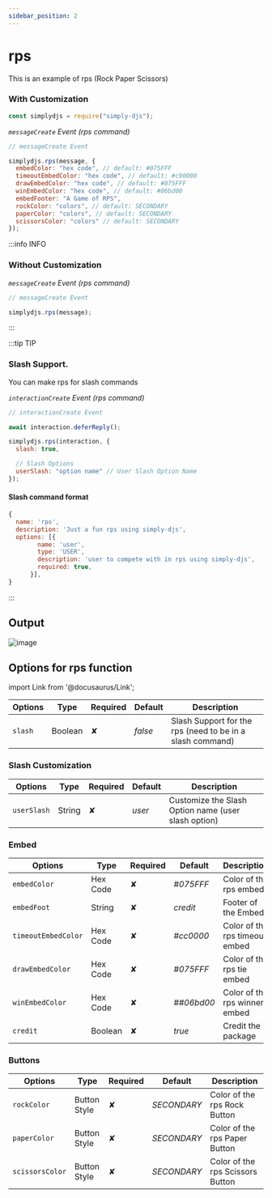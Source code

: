 ```yaml
---
sidebar_position: 2
---
```


# rps

This is an example of rps (Rock Paper Scissors)

### With Customization

```js
const simplydjs = require("simply-djs");
```

_`messageCreate` Event (rps command)_

```js
// messageCreate Event

simplydjs.rps(message, {
  embedColor: "hex code", // default: #075FFF
  timeoutEmbedColor: "hex code", // default: #c90000
  drawEmbedColor: "hex code", // default: #075FFF
  winEmbedColor: "hex code", // default: #06bd00
  embedFooter: "A Game of RPS",
  rockColor: "colors", // default: SECONDARY
  paperColor: "colors", // default: SECONDARY
  scissorsColor: "colors" // default: SECONDARY
});
```

:::info INFO

### Without Customization

_`messageCreate` Event (rps command)_

```js
// messageCreate Event

simplydjs.rps(message);
```

:::

:::tip TIP

### Slash Support.

You can make rps for slash commands

_`interactionCreate` Event (rps command)_

```js
// interactionCreate Event

await interaction.deferReply();

simplydjs.rps(interaction, {
  slash: true,

  // Slash Options
  userSlash: "option name" // User Slash Option Name
});
```

#### Slash command format

```js
{
  name: 'rps',
  description: 'Just a fun rps using simply-djs',
  options: [{
        name: 'user',
        type: 'USER',
        description: 'user to compete with in rps using simply-djs',
        required: true,
      }],
}
```

:::

## Output

![image](https://user-images.githubusercontent.com/71836991/131489358-a463ac58-190d-4572-87ff-17a0e580350e.png)

## Options for rps function

import Link from '@docusaurus/Link';

<div style={{textAlign: 'center'}}>

| Options     | Type                                                                                                               | Required | Default | Description                                               |
| ----------- | ------------------------------------------------------------------------------------------------------------------ | -------- | ------- | --------------------------------------------------------- |
| `slash`     | <Link to="https://developer.mozilla.org/en-US/docs/Web/JavaScript/Reference/Global_Objects/Boolean">Boolean</Link> | ✘        | _false_ | Slash Support for the rps (need to be in a slash command) |

</div>

### Slash Customization
<div style={{textAlign: 'center'}}>

| Options     | Type                                                                                                               | Required | Default | Description                                                     |
| ----------- | ------------------------------------------------------------------------------------------------------------------ | -------- | ------- | --------------------------------------------------------------- |
| `userSlash` | <Link to="https://developer.mozilla.org/en-US/docs/Web/JavaScript/Reference/Global_Objects/String">String</Link>   | ✘        | _user_  | Customize the Slash Option name (user slash option)                             |

</div>

### Embed

<div style={{textAlign: 'center'}}>

| Options             | Type                                                                                                               | Required | Default    | Description                    |
| ------------------- | ------------------------------------------------------------------------------------------------------------------ | -------- | ---------- | ------------------------------ |
| `embedColor`        | <Link to="https://developer.mozilla.org/en-US/docs/Web/JavaScript/Reference/Global_Objects/String">Hex Code</Link> | ✘        | _#075FFF_  | Color of the rps embed         |
| `embedFoot`         | <Link to="https://developer.mozilla.org/en-US/docs/Web/JavaScript/Reference/Global_Objects/String">String</Link>   | ✘        | _credit_   | Footer of the Embed..          |
| `timeoutEmbedColor` | <Link to="https://developer.mozilla.org/en-US/docs/Web/JavaScript/Reference/Global_Objects/String">Hex Code</Link> | ✘        | _#cc0000_  | Color of the rps timeout embed |
| `drawEmbedColor`    | <Link to="https://developer.mozilla.org/en-US/docs/Web/JavaScript/Reference/Global_Objects/String">Hex Code</Link> | ✘        | _#075FFF_  | Color of the rps tie embed     |
| `winEmbedColor`     | <Link to="https://developer.mozilla.org/en-US/docs/Web/JavaScript/Reference/Global_Objects/String">Hex Code</Link> | ✘        | _##06bd00_ | Color of the rps winner embed  |
| `credit`            | <Link to="https://developer.mozilla.org/en-US/docs/Web/JavaScript/Reference/Global_Objects/Boolean">Boolean</Link> | ✘        | _true_     | Credit the package             |

</div>

### Buttons

<div style={{textAlign: 'center'}}>

| Options         | Type                                                                                                | Required | Default     | Description                      |
| --------------- | --------------------------------------------------------------------------------------------------- | -------- | ----------- | -------------------------------- |
| `rockColor`     | <Link to="https://discord.js.org/#/docs/main/stable/typedef/MessageButtonStyle">Button Style</Link> | ✘        | _SECONDARY_ | Color of the rps Rock Button     |
| `paperColor`    | <Link to="https://discord.js.org/#/docs/main/stable/typedef/MessageButtonStyle">Button Style</Link> | ✘        | _SECONDARY_ | Color of the rps Paper Button    |
| `scissorsColor` | <Link to="https://discord.js.org/#/docs/main/stable/typedef/MessageButtonStyle">Button Style</Link> | ✘        | _SECONDARY_ | Color of the rps Scissors Button |

</div>
